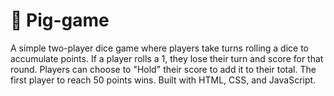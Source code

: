# 🐷 Pig-game

A simple two-player dice game where players take turns rolling a dice to accumulate points. If a player rolls a 1, they lose their turn and score for that round. Players can choose to "Hold" their score to add it to their total. The first player to reach 50 points wins. Built with HTML, CSS, and JavaScript.
